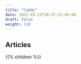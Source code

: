 ```yaml
---
title: "Caddy"
date: 2022-03-22T10:37:21-05:00
draft: false
weight: 110
---
```


## Articles

{{% children %}}
